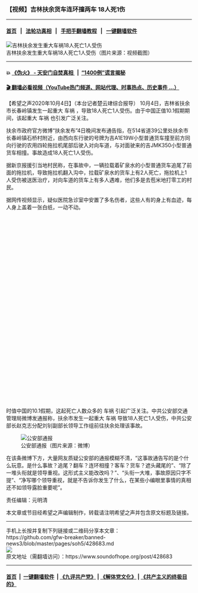 ### 【视频】吉林扶余货车连环撞两车 18人死1伤
------------------------

#### [首页](https://github.com/gfw-breaker/banned-news3/blob/master/README.md) &nbsp;&nbsp;|&nbsp;&nbsp; [法轮功真相](https://github.com/begood0513/basic/blob/master/README.md)  &nbsp;&nbsp;|&nbsp;&nbsp; [手把手翻墙教程](https://github.com/gfw-breaker/guides/wiki)  &nbsp;&nbsp;|&nbsp;&nbsp; [一键翻墙软件](https://github.com/gfw-breaker/nogfw/blob/master/README.md)  



<div><img alt="吉林扶余发生重大车祸18人死亡1人受伤" src="https://img.soundofhope.org/2020-10/1601816763519.png"/>
<br/><figcaption class="caption">
 吉林扶余发生重大车祸18人死亡1人受伤（图片来源：视频截图）
</figcaption></div><hr/>

#### 💥 [《伪火》 - 天安门自焚真相 ](http://158.247.195.190:10000/videos/blog/weihuo.html)&nbsp; |&nbsp; [“1400例”谎言揭秘  ](http://158.247.195.190:10000/videos/blog/jiexi1400.html)

#### [ 🎬  翻墙必看视频（YouTube热门频道、网站代理、时事热点、历史事件 ...）](https://github.com/gfw-breaker/links/blob/master/banned.md)

<div><div class="Content__Wrapper sc-1bvya0-0 grZQxZ">
 <p class="meta-top">
  <span class="meta">
   【希望之声2020年10月4日】（本台记者楚云珒综合报导）
  </span>
  10月4日，吉林省扶余市长春岭镇发生一起重大
  <ok href="/term/12683">
   车祸
  </ok>
  ，导致18人死亡1人受伤。由于中国正值10.1假期期间，该起重大
  <ok href="/term/12683">
   车祸
  </ok>
  也引发广泛关注。
 </p>
 <p>
  扶余市政府官方微博“扶余发布”4日晚间发布通告指，在514省道39公里处扶余市长春岭镇石桥村附近，由西向东行驶的号牌为吉A1E19W小型普通货车撞至前方同向行驶的农用四轮拖拉机尾部后驶入对向车道，与对面驶来的吉JMK350小型普通货车相撞。事故造成18人死亡1人受伤。
 </p>
 <p>
  据新京报援引当地村民称，在事故中，一辆拉载着矿泉水的小型普通货车追尾了前面的拖拉机，导致拖拉机翻入沟中，拉载矿泉水的货车上有2人死亡，拖拉机上1人受伤被送医治疗，对向车道的货车上有多人遇难，他们多是去苞米地打零工的村民。
 </p>
 <p>
  据网传视频显示，疑似医院急诊室中安置了多名伤者，这些人有的身上有血迹，每人身上盖着一张白纸，一动不动。
 </p>
 <div class="soh-embed">
  <div class="soh-embed-inner">
   <div class="iframely-embed" style="max-width: 550px;">
    <div class="iframely-responsive" style="padding-bottom: 100%;">
    </div>
   </div>
  </div>
 </div>
 <p>
  时值中国的10.1假期，这起死亡人数众多的
  <ok href="/term/12683">
   车祸
  </ok>
  引起广泛关注。中共公安部交通管理局微博发通报称，扶余市发生一起重大
  <ok href="/term/12683">
   车祸
  </ok>
  导致18人死亡1人受伤，中共公安部长赵克志分配刘钊副部长领导工作组前往扶余处理该事故。
 </p>
 <figure class="OImage__StyledFigure-sc-1lfley0-0 hHSfVg">
  <img alt="公安部通报" src="https://img.soundofhope.org/2020-10/001ngxkily1gjdaaqeoj6j60vj0u0dxa02-1601816436752.jpg"/>
  <br/><figcaption>
   公安部通报（图片来源：微博）
  </figcaption>
 </figure>
 <p>
  在该条微博下方，大量网友质疑公安部的通报模糊不清，“这事故通告写的是个什么玩意。是什么事故？追尾？翻车？连环相撞？客车？货车？遮头藏尾的”、“除了一堆头衔就是领导重视。这形式主义能改改吗？”、“头衔一大堆，事故原因只字不提”、“净写哪个领导重视，就是不告诉你发生了什么，在某些小编眼里事情的真相还不如领导露脸重要呢”。
 </p>
 <p class="meta-btm">
  责任编辑：元明清
 </p>
 <p class="meta-btm">
  本文章或节目经希望之声编辑制作，转载请注明希望之声并包含原文标题及链接。
 </p>
</div>
</div>
<hr/>
手机上长按并复制下列链接或二维码分享本文章：<br/>
https://github.com/gfw-breaker/banned-news3/blob/master/pages/soh5/428683.md <br/>
<a href='https://github.com/gfw-breaker/banned-news3/blob/master/pages/soh5/428683.md'><img src='https://github.com/gfw-breaker/banned-news3/blob/master/pages/soh5/428683.md.png'/></a> <br/>
原文地址（需翻墙访问）：https://www.soundofhope.org/post/428683


------------------------
#### [首页](https://github.com/gfw-breaker/banned-news3/blob/master/README.md) &nbsp;|&nbsp; [一键翻墙软件](https://github.com/gfw-breaker/nogfw/blob/master/README.md) &nbsp;| [《九评共产党》](https://github.com/gfw-breaker/9ping.md/blob/master/README.md#九评之一评共产党是什么) | [《解体党文化》](https://github.com/gfw-breaker/jtdwh.md/blob/master/README.md) | [《共产主义的终极目的》](https://github.com/gfw-breaker/gczydzjmd.md/blob/master/README.md)


<img src='http://gfw-breaker.win/banned-news3/pages/soh5/428683.md' width='0px' height='0px'/>